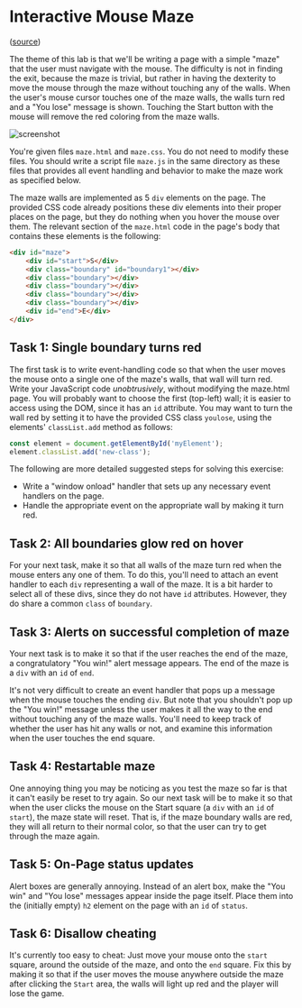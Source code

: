# Interactive Mouse Maze
([source](http://www.webstepbook.com/supplements/labsection/lab6-maze/))

The theme of this lab is that we'll be writing a page with a simple "maze" that
the user must navigate with the mouse. The difficulty is not in finding the
exit, because the maze is trivial, but rather in having the dexterity to move
the mouse through the maze without touching any of the walls. When the user's
mouse cursor touches one of the maze walls, the walls turn red and a "You lose"
message is shown. Touching the Start button with the mouse will remove the red
coloring from the maze walls.

![screenshot](images/screen_shot.png)

You're given files `maze.html` and `maze.css`. You do not need to modify
these files. You should write a script file `maze.js` in the same directory
as these files that provides all event handling and behavior to make the maze
work as specified below.

The maze walls are implemented as 5 `div` elements on the page. The provided CSS
code already positions these div elements into their proper places on the page,
but they do nothing when you hover the mouse over them. The relevant section of
the `maze.html` code in the page's body that contains these elements is the
following:
```html
<div id="maze">
    <div id="start">S</div>
    <div class="boundary" id="boundary1"></div>
    <div class="boundary"></div>
    <div class="boundary"></div>
    <div class="boundary"></div>
    <div class="boundary"></div>
    <div id="end">E</div>
</div>
```

## Task 1: Single boundary turns red
The first task is to write event-handling code so that when the user moves the
mouse onto a single one of the maze's walls, that wall will turn red. Write your
JavaScript code *unobtrusively*, without modifying the maze.html page. You will
probably want to choose the first (top-left) wall; it is easier to access using
the DOM, since it has an `id` attribute. You may want to turn the wall red by
setting it to have the provided CSS class `youlose`, using the elements' `classList.add` method as follows:
```javascript
const element = document.getElementById('myElement');
element.classList.add('new-class');
```

The following are more detailed suggested steps for solving this exercise:
* Write a "window onload" handler that sets up any necessary event handlers on
  the page.
* Handle the appropriate event on the appropriate wall by making it turn red.

## Task 2: All boundaries glow red on hover
For your next task, make it so that all walls of the maze turn red when the
mouse enters any one of them. To do this, you'll need to attach an event handler
to each `div` representing a wall of the maze. It is a bit harder to select all of
these divs, since they do not have `id` attributes. However, they do share a
common `class` of `boundary`.

## Task 3: Alerts on successful completion of maze
Your next task is to make it so that if the user reaches the end of the maze,
a congratulatory "You win!" alert message appears. The end of the maze is a `div`
with an `id` of `end`.

It's not very difficult to create an event handler that pops up a message when
the mouse touches the ending `div`. But note that you shouldn't pop up the
"You win!" message unless the user makes it all the way to the end without
touching any of the maze walls. You'll need to keep track of whether the user
has hit any walls or not, and examine this information when the user touches
the end square.

## Task 4: Restartable maze
One annoying thing you may be noticing as you test the maze so far is that it
can't easily be reset to try again. So our next task will be to make it so that
when the user clicks the mouse on the Start square (a `div` with an `id` of `start`),
the maze state will reset. That is, if the maze boundary walls are red, they
will all return to their normal color, so that the user can try to get through
the maze again.

## Task 5: On-Page status updates
Alert boxes are generally annoying. Instead of an alert box, make the "You win"
and "You lose" messages appear inside the page itself. Place them into the
(initially empty) `h2` element on the page with an `id` of `status`.

## Task 6: Disallow cheating
It's currently too easy to cheat: Just move your mouse onto the `start` square,
around the outside of the maze, and onto the `end` square. Fix this by making it
so that if the user moves the mouse anywhere outside the maze after clicking the
`Start` area, the walls will light up red and the player will lose the game.

